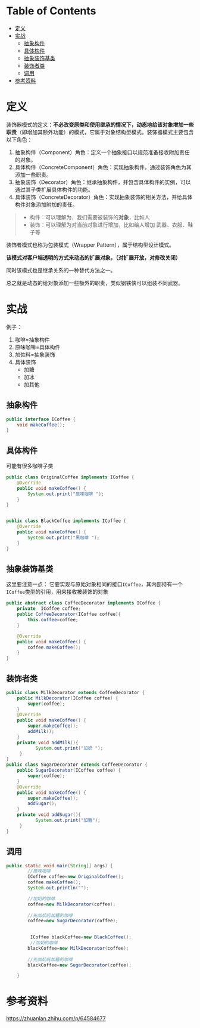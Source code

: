 # Table of Contents

* [定义](#定义)
* [实战](#实战)
  * [抽象构件](#抽象构件)
  * [具体构件](#具体构件)
  * [抽象装饰基类](#抽象装饰基类)
  * [装饰者类](#装饰者类)
  * [调用](#调用)
* [参考资料](#参考资料)


# 定义

装饰器模式的定义：**不必改变原类和使用继承的情况下，动态地给该对象增加一些职责**（即增加其额外功能）的模式，它属于对象结构型模式。装饰器模式主要包含以下角色：

1. 抽象构件（Component）角色：定义一个抽象接口以规范准备接收附加责任的对象。
2. 具体构件（ConcreteComponent）角色：实现抽象构件，通过装饰角色为其添加一些职责。
3. 抽象装饰（Decorator）角色：继承抽象构件，并包含具体构件的实例，可以通过其子类扩展具体构件的功能。
4. 具体装饰（ConcreteDecorator）角色：实现抽象装饰的相关方法，并给具体构件对象添加附加的责任。



> + 构件：可以理解为，我们需要被装饰的**对象**，比如人
> + 装饰：可以理解为对当前对象进行增加，比如给人增加 武器、衣服、鞋子等



装饰者模式也称为包装模式（Wrapper Pattern），属于结构型设计模式。

**该模式对客户端透明的方式来动态的扩展对象，（对扩展开放，对修改关闭）**

同时该模式也是继承关系的一种替代方法之一。

总之就是动态的给对象添加一些额外的职责，类似钢铁侠可以组装不同武器。





# 实战

例子： 

1. 咖啡=抽象构件
2. 原味咖啡=具体构件
3. 加佐料=抽象装饰
4. 具体装饰
   + 加糖
   + 加冰
   + 加其他



## 抽象构件

```java
public interface ICoffee {
    void makeCoffee();
}
```

## 具体构件

可能有很多咖啡子类

```java
public class OriginalCoffee implements ICoffee {
    @Override
    public void makeCoffee() {
        System.out.print("原味咖啡 ");
    }
}


public class BlackCoffee implements ICoffee {
    @Override
    public void makeCoffee() {
        System.out.print("黑咖啡 ");
    }
}
```



## 抽象装饰基类

这里要注意一点： 它要实现与原始对象相同的接口`ICoffee`，其内部持有一个`ICoffee`类型的引用，用来接收被装饰的对象

```java
public abstract class CoffeeDecorator implements ICoffee {
    private  ICoffee coffee;
    public CoffeeDecorator(ICoffee coffee){
        this.coffee=coffee;
    }

    @Override
    public void makeCoffee() {
        coffee.makeCoffee();
    }
}
```

## 装饰者类

```java
public class MilkDecorator extends CoffeeDecorator {
    public MilkDecorator(ICoffee coffee) {
        super(coffee);
    }
    @Override
    public void makeCoffee() {
        super.makeCoffee();
        addMilk();
    }
    private void addMilk(){
           System.out.print("加奶 ");
     }    
}
public class SugarDecorator extends CoffeeDecorator {
    public SugarDecorator(ICoffee coffee) {
        super(coffee);
    }
    @Override
    public void makeCoffee() {
        super.makeCoffee();
        addSugar();
    }
    private void addSugar(){
           System.out.print("加糖");
     } 
}
```



## 调用

```java
public static void main(String[] args) {
        //原味咖啡
        ICoffee coffee=new OriginalCoffee();
        coffee.makeCoffee();
        System.out.println("");

        //加奶的咖啡
        coffee=new MilkDecorator(coffee);
     
        //先加奶后加糖的咖啡
        coffee=new SugarDecorator(coffee);
   

		 ICoffee blackCoffee=new BlackCoffee();	
 		 //加奶的咖啡
        blackCoffee=new MilkDecorator(coffee);
     
        //先加奶后加糖的咖啡
        blackCoffee=new SugarDecorator(coffee);

    }

```

# 参考资料

https://zhuanlan.zhihu.com/p/64584677
